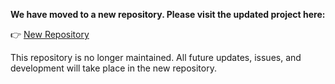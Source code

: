 **We have moved to a new repository. Please visit the updated project here:**

👉 [New Repository](https://github.com/NYCU-NLP/AITutorial-2022-ChineseNER)

This repository is no longer maintained. All future updates, issues, and development will take place in the new repository.
